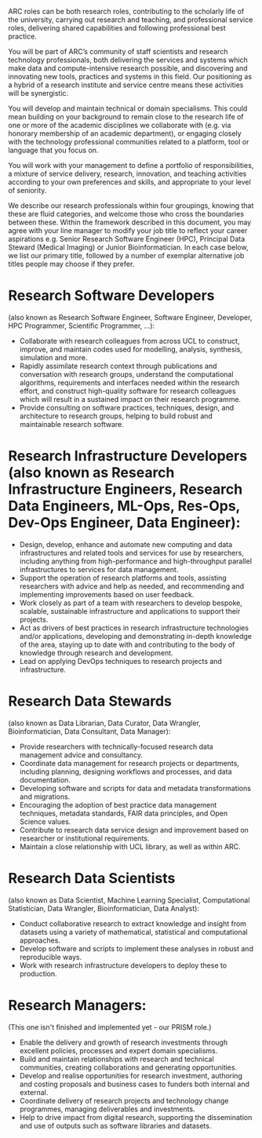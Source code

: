 ARC roles can be both research roles, contributing to the scholarly life of the university, carrying out research and teaching, and professional service roles, delivering shared capabilities and following professional best practice.

You will be part of ARC’s community of staff scientists and research technology professionals, both delivering the services and systems which make data and compute-intensive research possible, and discovering and innovating new tools, practices and systems in this field. Our positioning as a hybrid of a research institute and service centre means these activities will be synergistic.

You will develop and maintain technical or domain specialisms. This could mean building on your background to remain close to the research life of one or more of the academic disciplines we collaborate with (e.g. via honorary membership of an academic department), or engaging closely with the technology professional communities related to a platform, tool or language that you focus on.

You will work with your management to define a portfolio of responsibilities, a mixture of service delivery, research, innovation, and teaching activities according to your own preferences and skills, and appropriate to your level of seniority.

We describe our research professionals within four groupings, knowing that these are fluid categories, and welcome those who cross the boundaries between these. Within the framework described in this document, you may agree with your line manager to modify your job title to reflect your career aspirations e.g. Senior Research Software Engineer (HPC), Principal Data Steward (Medical Imaging) or Junior Bioinformatician. In each case below, we list our primary title, followed by a number of exemplar alternative job titles people may choose if they prefer.

# Research Software Developers 

(also known as Research Software Engineer, Software Engineer, Developer, HPC Programmer, Scientific Programmer, ...):
* Collaborate with research colleagues from across UCL to construct, improve, and maintain codes used for modelling, analysis, synthesis, simulation and more.
* Rapidly assimilate research context through publications and conversation with research groups, understand the computational algorithms, requirements and interfaces needed within the research effort, and construct high-quality software for research colleagues which will result in a sustained impact on their research programme. 
* Provide consulting on software practices, techniques, design, and architecture to research groups, helping to build robust and maintainable research software.

# Research Infrastructure Developers (also known as Research Infrastructure Engineers, Research Data Engineers, ML-Ops, Res-Ops, Dev-Ops Engineer, Data Engineer):

* Design, develop, enhance and automate new computing and data infrastructures and related tools and services for use by researchers, including anything from high-performance and high-throughput parallel infrastructures to services for data management.
* Support the operation of research platforms and tools, assisting researchers with advice and help as needed, and recommending and implementing improvements based on user feedback.
* Work closely as part of a team with researchers to develop bespoke, scalable, sustainable infrastructure and applications to support their projects.
* Act as drivers of best practices in research infrastructure technologies and/or applications, developing and demonstrating in-depth knowledge of the area, staying up to date with and contributing to the body of knowledge through research and development.
* Lead on applying DevOps techniques to research projects and infrastructure.

# Research Data Stewards

(also known as Data Librarian, Data Curator, Data Wrangler, Bioinformatician, Data Consultant, Data Manager):

* Provide researchers with technically-focused research data management advice and consultancy.
* Coordinate data management for research projects or departments, including planning, designing workflows and processes, and data documentation.
* Developing software and scripts for data and metadata transformations and migrations.
* Encouraging the adoption of best practice data management techniques, metadata standards, FAIR data principles, and Open Science values.
* Contribute to research data service design and improvement based on researcher or institutional requirements.
* Maintain a close relationship with UCL library, as well as within ARC.

# Research Data Scientists

(also known as Data Scientist, Machine Learning Specialist, Computational Statistician, Data Wrangler, Bioinformatician, Data Analyst):

* Conduct collaborative research to extract knowledge and insight from datasets using a variety of mathematical, statistical and computational approaches.
* Develop software and scripts to implement these analyses in robust and reproducible ways.
* Work with research infrastructure developers to deploy these to production.

# Research Managers:

(This one isn't finished and implemented yet - our PRISM role.)

* Enable the delivery and growth of research investments through excellent policies, processes and expert domain specialisms.
* Build and maintain relationships with research and technical communities, creating collaborations and generating opportunities.
* Develop and realise opportunities for research investment, authoring and costing proposals and business cases to funders both internal and external.
* Coordinate delivery of research projects and technology change programmes, managing deliverables and investments.
* Help to drive impact from digital research, supporting the dissemination and use of outputs such as software libraries and datasets.
